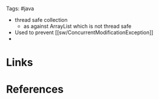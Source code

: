 Tags: #java 

- thread safe collection 
	- as against ArrayList which is not thread safe
- Used to prevent [[sw/ConcurrentModificationException]]
- 

# Links

# References